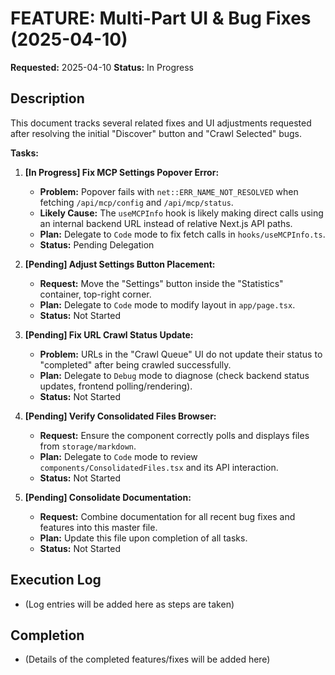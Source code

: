 # FEATURE: Multi-Part UI & Bug Fixes (2025-04-10)

**Requested:** 2025-04-10
**Status:** In Progress

## Description

This document tracks several related fixes and UI adjustments requested after resolving the initial "Discover" button and "Crawl Selected" bugs.

**Tasks:**

1.  **[In Progress] Fix MCP Settings Popover Error:**
    *   **Problem:** Popover fails with `net::ERR_NAME_NOT_RESOLVED` when fetching `/api/mcp/config` and `/api/mcp/status`.
    *   **Likely Cause:** The `useMCPInfo` hook is likely making direct calls using an internal backend URL instead of relative Next.js API paths.
    *   **Plan:** Delegate to `Code` mode to fix fetch calls in `hooks/useMCPInfo.ts`.
    *   **Status:** Pending Delegation

2.  **[Pending] Adjust Settings Button Placement:**
    *   **Request:** Move the "Settings" button inside the "Statistics" container, top-right corner.
    *   **Plan:** Delegate to `Code` mode to modify layout in `app/page.tsx`.
    *   **Status:** Not Started

3.  **[Pending] Fix URL Crawl Status Update:**
    *   **Problem:** URLs in the "Crawl Queue" UI do not update their status to "completed" after being crawled successfully.
    *   **Plan:** Delegate to `Debug` mode to diagnose (check backend status updates, frontend polling/rendering).
    *   **Status:** Not Started

4.  **[Pending] Verify Consolidated Files Browser:**
    *   **Request:** Ensure the component correctly polls and displays files from `storage/markdown`.
    *   **Plan:** Delegate to `Code` mode to review `components/ConsolidatedFiles.tsx` and its API interaction.
    *   **Status:** Not Started

5.  **[Pending] Consolidate Documentation:**
    *   **Request:** Combine documentation for all recent bug fixes and features into this master file.
    *   **Plan:** Update this file upon completion of all tasks.
    *   **Status:** Not Started

## Execution Log

-   (Log entries will be added here as steps are taken)

## Completion

-   (Details of the completed features/fixes will be added here)